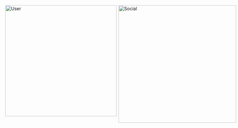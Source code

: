 <div style="display: flex; align-items: flex-start;">
    <img align="left" src="https://raw.githubusercontent.com/gist/mmichaell23/f524a2d6fd8fe8f64690adc5bf83e514/raw/6c13605fbf0b2f6a815fa160b2f001037471287f/user.svg" alt="User" width="350">
    <img align="right" src="https://raw.githubusercontent.com/gist/mmichaell23/f524a2d6fd8fe8f64690adc5bf83e514/raw/6c13605fbf0b2f6a815fa160b2f001037471287f/social.svg" alt="Social" width="370">
</div>
